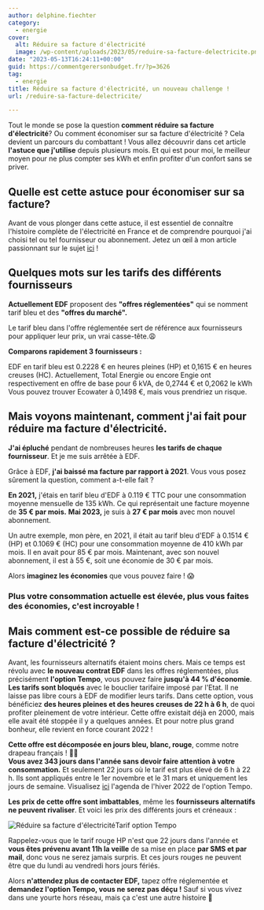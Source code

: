```yaml
---
author: delphine.fiechter
category:
  - energie
cover:
  alt: Réduire sa facture d'électricité
  image: /wp-content/uploads/2023/05/reduire-sa-facture-delectricite.png
date: "2023-05-13T16:24:11+00:00"
guid: https://commentgerersonbudget.fr/?p=3626
tag:
  - energie
title: Réduire sa facture d'électricité, un nouveau challenge !
url: /reduire-sa-facture-delectricite/

---
```

Tout le monde se pose la question **comment réduire sa facture d'électricité**? Ou comment économiser sur sa facture d'électricité ? Cela devient un parcours du combattant ! Vous allez découvrir dans cet article **l'astuce que j'utilise** depuis plusieurs mois. Et qui est pour moi, le meilleur moyen pour ne plus compter ses kWh et enfin profiter d'un confort sans se priver.

## Quelle est cette astuce pour économiser sur sa facture?

Avant de vous plonger dans cette astuce, il est essentiel de connaître l'histoire complète de l'électricité en France et de comprendre pourquoi j'ai choisi tel ou tel fournisseur ou abonnement. Jetez un œil à mon article passionnant sur le sujet [ici](https://commentgerersonbudget.fr/lelectricite-en-france-toute-une-histoire "ici") !

## Quelques mots sur les tarifs des différents fournisseurs

**Actuellement EDF** proposent des **"offres réglementées"** qui se nomment tarif bleu et des **"offres du marché".**

Le tarif bleu dans l'offre réglementée sert de référence aux fournisseurs pour appliquer leur prix, un vrai casse-tête.😩

**Comparons rapidement 3 fournisseurs :**

EDF en tarif bleu est 0.2228 € en heures pleines (HP) et 0,1615 € en heures creuses (HC). Actuellement, Total Energie ou encore Engie ont respectivement en offre de base pour 6 kVA, de 0,2744 € et 0,2062 le kWh Vous pouvez trouver Ecowater à 0,1498 €, mais vous prendriez un risque.

## Mais voyons maintenant, comment j'ai fait pour réduire ma facture d'électricité.

**J'ai épluché** pendant de nombreuses heures **les tarifs de chaque fournisseur**. Et je me suis arrêtée à EDF.

Grâce à EDF, **j'ai baissé ma facture par rapport à 2021**. Vous vous posez sûrement la question, comment a-t-elle fait ?

**En 2021,** j'étais en tarif bleu d'EDF à 0.119 € TTC pour une consommation moyenne mensuelle de 135 kWh. Ce qui représentait une facture moyenne de **35 € par mois.** **Mai 2023,** je suis à **27 € par mois** avec mon nouvel abonnement.

Un autre exemple, mon père, en 2021, il était au tarif bleu d'EDF à 0.1514 € (HP) et 0.1069 € (HC) pour une consommation moyenne de 410 kWh par mois. Il en avait pour 85 € par mois. Maintenant, avec son nouvel abonnement, il est à 55 €, soit une économie de 30 € par mois.

Alors **imaginez les économies** que vous pouvez faire ! 😱

### **Plus votre consommation actuelle est élevée, plus vous faites des économies, c'est incroyable !**

## Mais comment est-ce possible de réduire sa facture d'électricité ?

Avant, les fournisseurs alternatifs étaient moins chers. Mais ce temps est révolu avec **le nouveau contrat EDF** dans les offres réglementées, plus précisément **l'option Tempo**, vous pouvez faire **jusqu'à 44 % d'économie**. **Les tarifs sont bloqués** avec le bouclier tarifaire imposé par l'Etat. Il ne laisse pas libre cours à EDF de modifier leurs tarifs. Dans cette option, vous bénéficiez **des heures pleines et des heures creuses de 22 h à 6 h**, de quoi profiter pleinement de votre intérieur. Cette offre existait déjà en 2000, mais elle avait été stoppée il y a quelques années. Et pour notre plus grand bonheur, elle revient en force courant 2022 !

**Cette offre est décomposée en jours bleu, blanc, rouge**, comme notre drapeau français ! 🤣🤣  
**Vous avez 343 jours dans l'année sans devoir faire attention à votre consommation.** Et seulement 22 jours où le tarif est plus élevé de 6 h à 22 h. Ils sont appliqués entre le 1er novembre et le 31 mars et uniquement les jours de semaine. Visualisez [ici](https://particulier.edf.fr/fr/accueil/gestion-contrat/options/tempo.html#/selection-bp "") l'agenda de l'hiver 2022 de l'option Tempo.

**Les prix de cette offre sont imbattables**, même les **fournisseurs alternatifs ne peuvent rivaliser**. Et voici les prix des différents jours et créneaux :

![Réduire sa facture d'électricité](https://commentgerersonbudget.fr/wp-content/uploads/2023/05/tarif-tempo-edf-pour-reduire-la-facture-delectricite.png)Tarif option Tempo

Rappelez-vous que le tarif rouge HP n'est que 22 jours dans l'année et **vous êtes prévenu avant 11h la veille** de sa mise en place **par SMS et par mail**, donc vous ne serez jamais surpris. Et ces jours rouges ne peuvent être que du lundi au vendredi hors jours fériés.

Alors **n'attendez plus de contacter EDF,** tapez offre réglementée et **demandez l'option Tempo, vous ne serez pas déçu !** Sauf si vous vivez dans une yourte hors réseau, mais ça c'est une autre histoire 🤣
